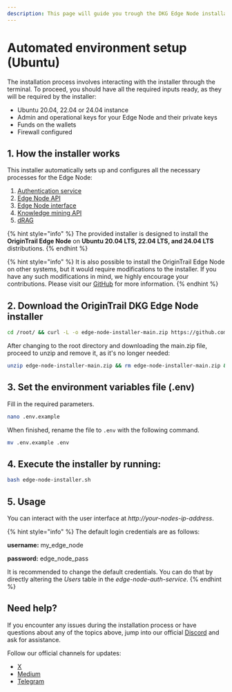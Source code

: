 ```yaml
---
description: This page will guide you trough the DKG Edge Node installation process
---
```


# Automated environment setup (Ubuntu)

The installation process involves interacting with the installer through the terminal. To proceed, you should have all the required inputs ready, as they will be required by the installer:

* Ubuntu 20.04, 22.04 or 24.04 instance
* Admin and operational keys for your Edge Node and their private keys
* Funds on the wallets
* Firewall configured

## 1. How the installer works

This installer automatically sets up and configures all the necessary processes for the Edge Node:

1. [Authentication service](https://github.com/OriginTrail/edge-node-authentication-service)
2. [Edge Node API](https://github.com/OriginTrail/edge-node-api)
3. [Edge Node interface](https://github.com/OriginTrail/edge-node-interface)
4. [Knowledge mining API](https://github.com/OriginTrail/edge-node-knowledge-mining)
5. [dRAG](https://github.com/OriginTrail/edge-node-drag)

{% hint style="info" %}
The provided installer is designed to install the **OriginTrail Edge Node** on **Ubuntu 20.04 LTS, 22.04 LTS, and 24.04 LTS** distributions.
{% endhint %}

{% hint style="info" %}
It is also possible to install the OriginTrail Edge Node on other systems, but it would require modifications to the installer. If you have any such modifications in mind, we highly encourage your contributions. Please visit our [GitHub](https://github.com/OriginTrail/ot-node) for more information.
{% endhint %}

## 2. Download the OriginTrail DKG Edge Node installer

```bash
cd /root/ && curl -L -o edge-node-installer-main.zip https://github.com/OriginTrail/edge-node-installer/archive/refs/heads/main.zip
```

After changing to the root directory and downloading the main.zip file, proceed to unzip and remove it, as it's no longer needed:

```bash
unzip edge-node-installer-main.zip && rm edge-node-installer-main.zip && cd edge-node-installer-main
```

## 3. Set the environment variables file (.env)

Fill in the required parameters.

```bash
nano .env.example
```

When finished, rename the file to `.env` with the following command.

```bash
mv .env.example .env
```

## 4. Execute the installer by running: <a href="#id-3.-execute-the-installer-by-running" id="id-3.-execute-the-installer-by-running"></a>

```bash
bash edge-node-installer.sh
```

## 5. Usage

You can interact with the user interface at _http://your-nodes-ip-address_.

{% hint style="info" %}
The default login credentials are as follows:

**username:** my\_edge\_node

**password:** edge\_node\_pass

It is recommended to change the default credentials. You can do that by directly altering the _Users_ table in the _edge-node-auth-service_.
{% endhint %}

## Need help? <a href="#need-help" id="need-help"></a>

If you encounter any issues during the installation process or have questions about any of the topics above, jump into our official [Discord](https://discord.gg/xCaY7hvNwD) and ask for assistance.

Follow our official channels for updates:

* [X](https://x.com/origin_trail)
* [Medium](https://medium.com/origintrail)
* [Telegram](https://t.me/origintrail)
